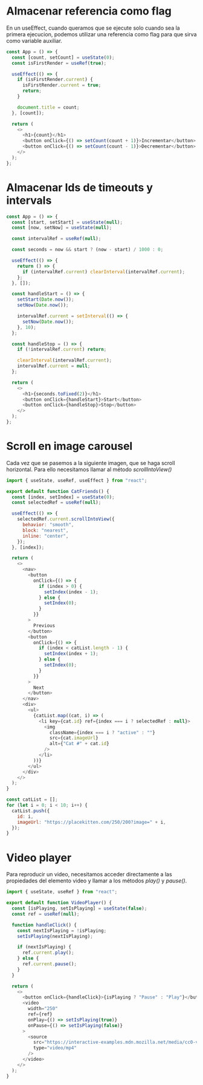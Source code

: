 # Almacenar referencia como flag

En un useEffect, cuando queramos que se ejecute solo cuando sea la primera ejecucion, podemos utilizar una referencia como flag para que sirva como variable auxiliar.

```js
const App = () => {
  const [count, setCount] = useState(0);
  const isFirstRender = useRef(true);

  useEffect(() => {
    if (isFirstRender.current) {
      isFirstRender.current = true;
      return;
    }

    document.title = count;
  }, [count]);

  return (
    <>
      <h1>{count}</h1>
      <button onClick={() => setCount(count + 1)}>Incrementar</button>
      <button onClick={() => setCount(count - 1)}>Decrementar</button>
    </>
  );
};
```

# Almacenar Ids de timeouts y intervals

```js
const App = () => {
  const [start, setStart] = useState(null);
  const [now, setNow] = useState(null);

  const intervalRef = useRef(null);

  const seconds = now && start ? (now - start) / 1000 : 0;

  useEffect(() => {
    return () => {
      if (intervalRef.current) clearInterval(intervalRef.current);
    };
  }, []);

  const handleStart = () => {
    setStart(Date.now());
    setNow(Date.now());

    intervalRef.current = setInterval(() => {
      setNow(Date.now());
    }, 10);
  };

  const handleStop = () => {
    if (!intervalRef.current) return;

    clearInterval(intervalRef.current);
    intervalRef.current = null;
  };

  return (
    <>
      <h1>{seconds.toFixed(2)}</h1>
      <button onClick={handleStart}>Start</button>
      <button onClick={handleStop}>Stop</button>
    </>
  );
};
```

# Scroll en image carousel

Cada vez que se pasemos a la siguiente imagen, que se haga scroll horizontal. Para ello necesitamos llamar al método _scrollIntoView()_

```js
import { useState, useRef, useEffect } from "react";

export default function CatFriends() {
  const [index, setIndex] = useState(0);
  const selectedRef = useRef(null);

  useEffect(() => {
    selectedRef.current.scrollIntoView({
      behavior: "smooth",
      block: "nearest",
      inline: "center",
    });
  }, [index]);

  return (
    <>
      <nav>
        <button
          onClick={() => {
            if (index > 0) {
              setIndex(index - 1);
            } else {
              setIndex(0);
            }
          }}
        >
          Previous
        </button>
        <button
          onClick={() => {
            if (index < catList.length - 1) {
              setIndex(index + 1);
            } else {
              setIndex(0);
            }
          }}
        >
          Next
        </button>
      </nav>
      <div>
        <ul>
          {catList.map((cat, i) => (
            <li key={cat.id} ref={index === i ? selectedRef : null}>
              <img
                className={index === i ? "active" : ""}
                src={cat.imageUrl}
                alt={"Cat #" + cat.id}
              />
            </li>
          ))}
        </ul>
      </div>
    </>
  );
}

const catList = [];
for (let i = 0; i < 10; i++) {
  catList.push({
    id: i,
    imageUrl: "https://placekitten.com/250/200?image=" + i,
  });
}
```

# Video player

Para reproducir un video, necesitamos acceder directamente a las propiedades del elemento video y llamar a los métodos _play()_ y _pause()_.

```js
import { useState, useRef } from "react";

export default function VideoPlayer() {
  const [isPlaying, setIsPlaying] = useState(false);
  const ref = useRef(null);

  function handleClick() {
    const nextIsPlaying = !isPlaying;
    setIsPlaying(nextIsPlaying);

    if (nextIsPlaying) {
      ref.current.play();
    } else {
      ref.current.pause();
    }
  }

  return (
    <>
      <button onClick={handleClick}>{isPlaying ? "Pause" : "Play"}</button>
      <video
        width="250"
        ref={ref}
        onPlay={() => setIsPlaying(true)}
        onPause={() => setIsPlaying(false)}
      >
        <source
          src="https://interactive-examples.mdn.mozilla.net/media/cc0-videos/flower.mp4"
          type="video/mp4"
        />
      </video>
    </>
  );
}
```
